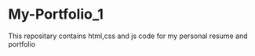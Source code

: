 # My-Portfolio_1
This repositary contains html,css and js code for my personal resume and portfolio
